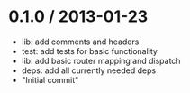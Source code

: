 
0.1.0 / 2013-01-23 
==================

  * lib: add comments and headers
  * test: add tests for basic functionality
  * lib: add basic router mapping and dispatch
  * deps: add all currently needed deps
  * "Initial commit"
